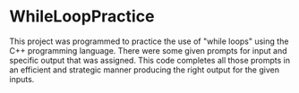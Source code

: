 # WhileLoopPractice
This project was programmed to practice the use of "while loops" using the C++ programming language. There were some given prompts for input and specific output that was assigned. This code completes all those prompts in an efficient and strategic manner producing the right output for the given inputs.
